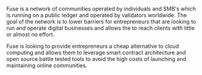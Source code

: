 Fuse is a network of communities operated by individuals and SMB's which is running on a public ledger and operated by validators worldwide.
The goal of the network is to lower barriers for entrepreneurs that are looking to run and operate digital businesses and allows the to reach clients with little or almost no effort.

Fuse is looking to provide entrepreneurs a cheap alternative to cloud computing and allows them to leverage smart contract architecture and open source battle tested tools to avoid the high costs of launching and maintaining online communities.

